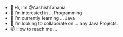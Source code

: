 - 👋 Hi, I’m @AashishTanania
- 👀 I’m interested in ... Programming
- 🌱 I’m currently learning ... Java
- 💞️ I’m looking to collaborate on ... any Java Projects.
- 📫 How to reach me ... 

<!---
AashishTanania/AashishTanania is a ✨ special ✨ repository because its `README.md` (this file) appears on your GitHub profile.
You can click the Preview link to take a look at your changes.
--->
